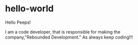 # hello-world

Hello Peeps!

I am a code developer, that is responsible for making the company,"Rebounded Development." As always keep coding!!!
